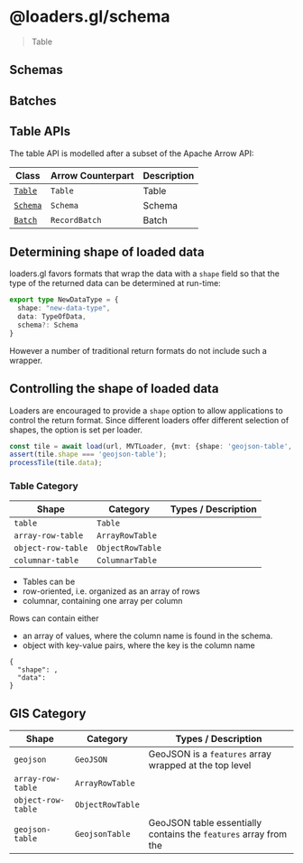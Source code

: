 # @loaders.gl/schema

> Table


## Schemas

## Batches

## Table APIs

The table API is modelled after a subset of the Apache Arrow API:

| Class                                                     | Arrow Counterpart | Description |
| --------------------------------------------------------- | ----------------- | ----------- |
| [`Table`](/docs/modules/schema/api-reference/table)       | `Table`           | Table       |
| [`Schema`](/docs/modules/schema/api-reference/schema)     | `Schema`          | Schema      |
| [`Batch`](/docs/modules/schema/api-reference/table-batch) | `RecordBatch`     | Batch       |


## Determining shape of loaded data

loaders.gl favors formats that wrap the data with a `shape` field so that the type of the returned data can be determined at run-time:

```typescript
export type NewDataType = {
  shape: "new-data-type",
  data: TypeOfData,
  schema?: Schema
}
```

However a number of traditional return formats do not include such a wrapper.

## Controlling the shape of loaded data

Loaders are encouraged to provide a `shape` option to allow applications to control the return format. Since different loaders offer different selection of shapes, the option is set per loader.

```typescript
const tile = await load(url, MVTLoader, {mvt: {shape: 'geojson-table', ...}});
assert(tile.shape === 'geojson-table');
processTile(tile.data);
```

### Table Category

| Shape              | Category         | Types / Description |
| ------------------ | ---------------- | ------------------- |
| `table`            | `Table`          |
| `array-row-table`  | `ArrayRowTable`  |
| `object-row-table` | `ObjectRowTable` |
| `columnar-table`   | `ColumnarTable`  |

- Tables can be 
- row-oriented, i.e. organized as an array of rows
- columnar, containing one array per column

Rows can contain either
- an array of values, where the column name is found in the schema.
- object with key-value pairs, where the key is the column name

```typescripton
{
  "shape": , 
  "data": 
}
```

## GIS Category


| Shape              | Category         | Types / Description                                              |
| ------------------ | ---------------- | ---------------------------------------------------------------- |
| `geojson`          | `GeoJSON`        | GeoJSON is a `features` array wrapped at the top level           |
| `array-row-table`  | `ArrayRowTable`  |
| `object-row-table` | `ObjectRowTable` |
| `geojson-table`    | `GeojsonTable`   | GeoJSON table essentially contains the `features` array from the |

